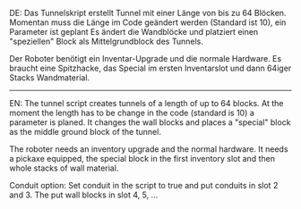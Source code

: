 DE: 
Das Tunnelskript erstellt Tunnel mit einer Länge von bis zu 64 Blöcken.
Momentan muss die Länge im Code geändert werden (Standard ist 10), ein Parameter ist geplant
Es ändert die Wandblöcke und platziert einen "speziellen" Block als Mittelgrundblock des Tunnels.

Der Roboter benötigt ein Inventar-Upgrade und die normale Hardware.
Es braucht eine Spitzhacke, das Special im ersten Inventarslot und dann 64iger Stacks Wandmaterial.

-----------------------------------------------------------------------------

EN: 
The tunnel script creates tunnels of a length of up to 64 blocks.
At the moment the length has to be change in the code (standard is 10) a parameter is planed.
It changes the wall blocks and places a "special" block as the middle ground block of the tunnel.

The roboter needs an inventory upgrade and the normal hardware.
It needs a pickaxe equipped, the special block in the first inventory slot and then whole stacks of wall material.

Conduit option:
Set conduit in the script to true and put conduits in slot 2 and 3. The put wall blocks in slot 4, 5, ...